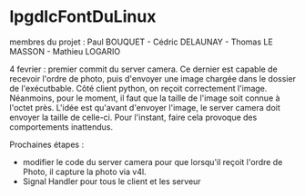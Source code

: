 # lpgdlcFontDuLinux

membres du projet : Paul BOUQUET - Cédric DELAUNAY - Thomas LE MASSON - Mathieu LOGARIO

4 fevrier : premier commit du server camera. Ce dernier est capable de recevoir l'ordre de photo, puis d'envoyer une image chargée dans le dossier de l'exécutbable. Côté client python, on reçoit correctement l'image. Néanmoins, pour le moment, il faut que la taille de l'image soit connue à l'octet près.
L'idée est qu'avant d'envoyer l'image, le server camera doit envoyer la taille de celle-ci. Pour l'instant, faire cela provoque des comportements inattendus.

Prochaines étapes : 
- modifier le code du server camera pour que lorsqu'il reçoit l'ordre de Photo, il capture la photo via v4l.
- Signal Handler pour tous le client et les serveur

